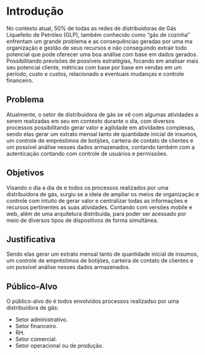 # Introdução

No contexto atual, 50% de todas as redes de distribuidoras de Gás Liquefeito de Petróleo (GLP), também conhecido como “gás de cozinha” enfrentam um grande problema e as consequências geradas por uma ma organização e gestão de seus recursos e não conseguindo extrair todo potencial que pode oferecer uma boa análise com base em dados gerados. Possibilitando previsões de possíveis estratégias, focando em analisar mais seu potencial cliente, métricas com base por base em vendas em um período, custo e custos, relacionado a eventuais mudanças e controle financeiro.

## Problema
Atualmente, o setor de distribuidora de gás se vê com algumas atividades a serem realizadas em seu em contexto durante o dia, com diversos processos possibilitando gerar valor e agilidade em atividades complexas, sendo elas gerar um extrato mensal tanto de quantidade inicial de insumos, um controle de empréstimos de botijões, carteira de contato de clientes e um possível análise nesses dados armazenados, contando também com a autenticação contando com controle de usuários e permissões. 

## Objetivos

Visando o dia a dia de e todos os processos realizados por uma distribuidora de gás, surgiu se a ideia de ampliar os meios de organização e controle com intuito de gerar valor e centralizar todas as informações e recursos pertinentes as suas atividades. Contando com versões mobile e web, além de uma arquitetura distribuída, para poder ser acessado por meio de diversos tipos de dispositivos de forma simultânea.

## Justificativa
 Sendo elas gerar um extrato mensal tanto de quantidade inicial de insumos, um controle de empréstimos de botijões, carteira de contato de clientes e um possível análise nesses dados armazenados.

## Público-Alvo
O público-alvo do é todos envolvidos processos realizadso por uma distribuidora de gás:

* Setor administrativo.
* Setor financeiro.
* RH.
* Setor comercial.
* Setor operacional ou de produção.